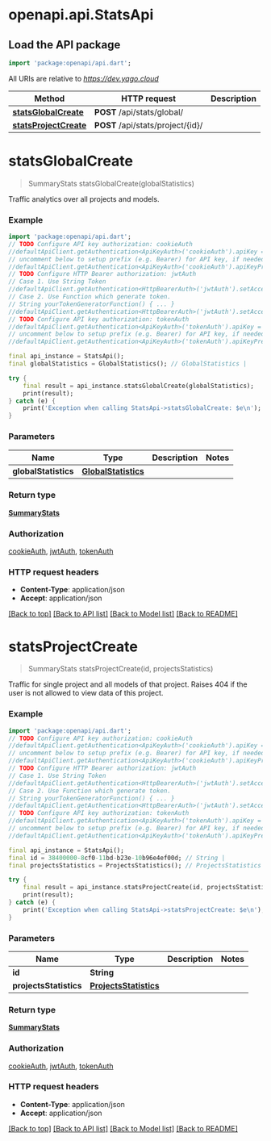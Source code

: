 # openapi.api.StatsApi

## Load the API package
```dart
import 'package:openapi/api.dart';
```

All URIs are relative to *https://dev.yago.cloud*

Method | HTTP request | Description
------------- | ------------- | -------------
[**statsGlobalCreate**](StatsApi.md#statsglobalcreate) | **POST** /api/stats/global/ | 
[**statsProjectCreate**](StatsApi.md#statsprojectcreate) | **POST** /api/stats/project/{id}/ | 


# **statsGlobalCreate**
> SummaryStats statsGlobalCreate(globalStatistics)



Traffic analytics over all projects and models.

### Example
```dart
import 'package:openapi/api.dart';
// TODO Configure API key authorization: cookieAuth
//defaultApiClient.getAuthentication<ApiKeyAuth>('cookieAuth').apiKey = 'YOUR_API_KEY';
// uncomment below to setup prefix (e.g. Bearer) for API key, if needed
//defaultApiClient.getAuthentication<ApiKeyAuth>('cookieAuth').apiKeyPrefix = 'Bearer';
// TODO Configure HTTP Bearer authorization: jwtAuth
// Case 1. Use String Token
//defaultApiClient.getAuthentication<HttpBearerAuth>('jwtAuth').setAccessToken('YOUR_ACCESS_TOKEN');
// Case 2. Use Function which generate token.
// String yourTokenGeneratorFunction() { ... }
//defaultApiClient.getAuthentication<HttpBearerAuth>('jwtAuth').setAccessToken(yourTokenGeneratorFunction);
// TODO Configure API key authorization: tokenAuth
//defaultApiClient.getAuthentication<ApiKeyAuth>('tokenAuth').apiKey = 'YOUR_API_KEY';
// uncomment below to setup prefix (e.g. Bearer) for API key, if needed
//defaultApiClient.getAuthentication<ApiKeyAuth>('tokenAuth').apiKeyPrefix = 'Bearer';

final api_instance = StatsApi();
final globalStatistics = GlobalStatistics(); // GlobalStatistics | 

try {
    final result = api_instance.statsGlobalCreate(globalStatistics);
    print(result);
} catch (e) {
    print('Exception when calling StatsApi->statsGlobalCreate: $e\n');
}
```

### Parameters

Name | Type | Description  | Notes
------------- | ------------- | ------------- | -------------
 **globalStatistics** | [**GlobalStatistics**](GlobalStatistics.md)|  | 

### Return type

[**SummaryStats**](SummaryStats.md)

### Authorization

[cookieAuth](../README.md#cookieAuth), [jwtAuth](../README.md#jwtAuth), [tokenAuth](../README.md#tokenAuth)

### HTTP request headers

 - **Content-Type**: application/json
 - **Accept**: application/json

[[Back to top]](#) [[Back to API list]](../README.md#documentation-for-api-endpoints) [[Back to Model list]](../README.md#documentation-for-models) [[Back to README]](../README.md)

# **statsProjectCreate**
> SummaryStats statsProjectCreate(id, projectsStatistics)



Traffic for single project and all models of that project. Raises 404 if the user is not allowed to view data of this project.

### Example
```dart
import 'package:openapi/api.dart';
// TODO Configure API key authorization: cookieAuth
//defaultApiClient.getAuthentication<ApiKeyAuth>('cookieAuth').apiKey = 'YOUR_API_KEY';
// uncomment below to setup prefix (e.g. Bearer) for API key, if needed
//defaultApiClient.getAuthentication<ApiKeyAuth>('cookieAuth').apiKeyPrefix = 'Bearer';
// TODO Configure HTTP Bearer authorization: jwtAuth
// Case 1. Use String Token
//defaultApiClient.getAuthentication<HttpBearerAuth>('jwtAuth').setAccessToken('YOUR_ACCESS_TOKEN');
// Case 2. Use Function which generate token.
// String yourTokenGeneratorFunction() { ... }
//defaultApiClient.getAuthentication<HttpBearerAuth>('jwtAuth').setAccessToken(yourTokenGeneratorFunction);
// TODO Configure API key authorization: tokenAuth
//defaultApiClient.getAuthentication<ApiKeyAuth>('tokenAuth').apiKey = 'YOUR_API_KEY';
// uncomment below to setup prefix (e.g. Bearer) for API key, if needed
//defaultApiClient.getAuthentication<ApiKeyAuth>('tokenAuth').apiKeyPrefix = 'Bearer';

final api_instance = StatsApi();
final id = 38400000-8cf0-11bd-b23e-10b96e4ef00d; // String | 
final projectsStatistics = ProjectsStatistics(); // ProjectsStatistics | 

try {
    final result = api_instance.statsProjectCreate(id, projectsStatistics);
    print(result);
} catch (e) {
    print('Exception when calling StatsApi->statsProjectCreate: $e\n');
}
```

### Parameters

Name | Type | Description  | Notes
------------- | ------------- | ------------- | -------------
 **id** | **String**|  | 
 **projectsStatistics** | [**ProjectsStatistics**](ProjectsStatistics.md)|  | 

### Return type

[**SummaryStats**](SummaryStats.md)

### Authorization

[cookieAuth](../README.md#cookieAuth), [jwtAuth](../README.md#jwtAuth), [tokenAuth](../README.md#tokenAuth)

### HTTP request headers

 - **Content-Type**: application/json
 - **Accept**: application/json

[[Back to top]](#) [[Back to API list]](../README.md#documentation-for-api-endpoints) [[Back to Model list]](../README.md#documentation-for-models) [[Back to README]](../README.md)

